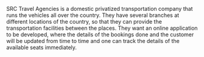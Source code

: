 SRC Travel Agencies is a domestic privatized transportation company that runs the
vehicles all over the country. They have several branches at different locations of the
country, so that they can provide the transportation facilities between the places. They
want an online application to be developed, where the details of the bookings done and
the customer will be updated from time to time and one can track the details of the
available seats immediately.